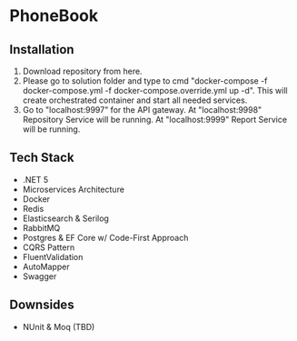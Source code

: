 # PhoneBook

## Installation
1. Download repository from here.
2. Please go to solution folder and type to cmd "docker-compose -f docker-compose.yml -f docker-compose.override.yml up -d". This will create orchestrated container and start all needed services.
3. Go to "localhost:9997" for the API gateway. At "localhost:9998" Repository Service will be running. At "localhost:9999" Report Service will be running. 

## Tech Stack
* .NET 5
* Microservices Architecture
* Docker
* Redis
* Elasticsearch & Serilog
* RabbitMQ
* Postgres & EF Core w/ Code-First Approach
* CQRS Pattern
* FluentValidation
* AutoMapper
* Swagger

## Downsides
* NUnit & Moq (TBD)
